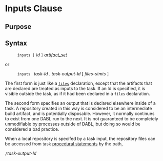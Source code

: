 # Inputs Clause

## Purpose

## Syntax

<dl>
<dd><code>inputs [</code> <i>Id</i> <code>]</code> <i><a href="artifact_set.md">artifact_set</a></i></dd>
</dl>
or
<dl>
<dd><code>inputs </code> <i>task-Id . task-output-Id</i> [ <i>files-stmts</i> ]</dd>
</dl>

The first form is just like a <code><a href="files_decl.md">files</a></code>
declaration, except that the artifacts that are declared are treated as inputs
to the task. If an Id is specified, it is visible outside the task, as if it had been declared
in a <code>files</code> declaration.

The second form specifies an output that is declared elsewhere inside of a task.
A repository created in this way is considered to be an intermediate build artifact,
and is potentially disposable. However, it normally continues to exist from one
DABL run to the next. It is not guaranteed to be completely unmodifiable by
processes outside of DABL, but doing so would be considered a bad practice.

When a local repository is specifed by a task input, the
repository files can be accessed from task [procedural statements](procedural_stmt.md)
by the path,

<code>/</code><i>task-output-Id</i>
